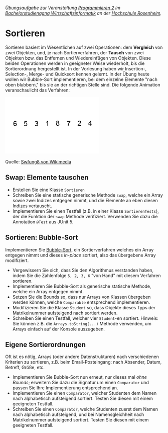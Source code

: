 _Übungsaufgabe zur Veranstaltung [Programmieren 2](https://hsro-wif-prg2.github.io) im [Bachelorstudiengang Wirtschaftsinformatik](https://www.fh-rosenheim.de/technik/informatik-mathematik/wirtschaftsinformatik-bachelor/) an der [Hochschule Rosenheim](http://www.fh-rosenheim.de)._


# Sortieren

Sortieren basiert im Wesentlichen auf zwei Operationen: dem **Vergleich** von zwei Objekten, und, je nach Sortierverfahren, der **Tausch** von zwei Objekten bzw. das Entfernen und Wiedereinfügen von Objekten.
Diese beiden Operationen werden in geeigneter Weise wiederholt, bis die Sortierordnung hergestellt ist.
In der Vorlesung haben wir Insertion-, Selection-, Merge- und Quicksort kennen gelernt.
In der Übung heute wollen wir Bubble-Sort implementieren, bei dem einzelne Elemente "nach oben blubbern," bis sie an der richtigen Stelle sind.
Die folgende Animation veranschaulicht das Verfahren:

![Animation](animation.gif)

Quelle: [Swfung8 von Wikimedia](https://commons.wikimedia.org/w/index.php?curid=14953478)


## Swap: Elemente tauschen

- Erstellen Sie eine Klasse `Sortieren`
- Schreiben Sie eine statische generische Methode `swap`, welche ein Array sowie zwei Indizes entgegen nimmt, und die Elemente an eben diesen Indizes vertauscht.
- Implementieren Sie einen Testfall (z.B. in einer Klasse `SortierenTests`), der die Funktion der `swap` Methode verifiziert.
	Verwenden Sie dazu die Annotation `@Test` aus JUnit 5.


## Sortieren: Bubble-Sort

Implementieren Sie [Bubble-Sort](https://de.wikipedia.org/wiki/Bubblesort), ein Sortierverfahren welches ein Array entgegen nimmt und dieses _in-place_ sortiert, also das übergebene Array modifiziert.

- Vergewissern Sie sich, dass Sie den Algorithmus verstanden haben, indem Sie die Zahlenfolge `5, 2, 3, 6` "von Hand" mit diesem Verfahren sortieren.
- Implementieren Sie Bubble-Sort als generische statische Methode, welche ein Array entgegen nimmt.
- Setzen Sie die Bounds so, dass nur Arrays von Klassen übergeben werden können, welche `Comparable` entsprechend implementieren.
- Modifizieren Sie die Klasse `Student` so, dass Objekte dieses Typs der Matrikelnummer aufsteigend nach sortiert werden.
- Schreiben Sie einen Testfall, welcher vier `Student`-en sortiert.
	Hinweis: Sie können z.B. die `Arrays.toString(...)` Methode verwenden, um Arrays einfach auf der Konsole auszugeben.


## Eigene Sortierordnungen

Oft ist es nötig, Arrays (oder andere Datenstrukturen) nach verschiedenen Kriterien zu sortieren, z.B. beim Email-Posteingang: nach Absender, Datum, Betreff, Größe, etc.

- Implementieren Sie Bubble-Sort nun erneut, nur dieses mal _ohne Bounds_; erweitern Sie dazu die Signatur um einen `Comparator` und passen Sie Ihre Implementierung entsprechend an.
- Implementieren Sie einen `Comparator`, welcher Studenten dem Namen nach alphabetisch aufsteigend sortiert.
	Testen Sie diesen mit einem geeigneten Testfall.
- Schreiben Sie einen `Comparator`, welche Studenten zuerst dem Namen nach alphabetisch aufsteigend, und bei Namensgleichheit nach Matrikelnummer aufsteigend sortiert.
	Testen Sie diesen mit einem geeigneten Testfall.

